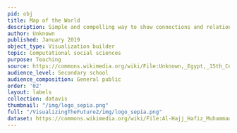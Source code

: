```yaml
---
pid: obj
title: Map of the World
description: Simple and compelling way to show connections and relationships within a community of individuals.
author: Unknown
published: January 2019
object_type: Visualization builder
topic: Computational social sciences
purpose: Teaching
source: https://commons.wikimedia.org/wiki/File:Unknown,_Egypt,_15th_Century_-_Map_of_World_-_Google_Art_Project.jpg
audience_level: Secondary school
audience_composition: General public
order: '02'
layout: labels
collection: datavis
thumbnail: "/img/logo_sepia.png"
full: "/VisualizingTheFuture2/img/logo_sepia.png"
dataset: https://commons.wikimedia.org/wiki/File:Al-Hajj_Hafiz_Muhammad_Nuri,_Turkey,_1801_-_The_Dala%27il_al-Khayrat_of_al-Juzuli_-_Google_Art_Project.jpg
---
```

